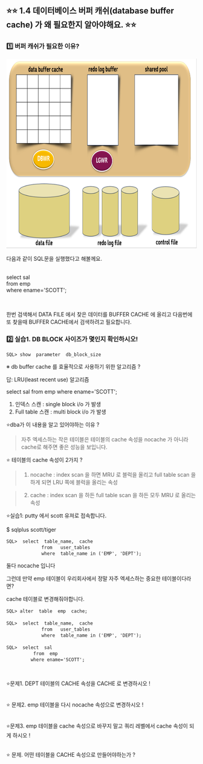 

## ⭐⭐ 1.4 데이터베이스 버퍼 캐쉬(database buffer cache) 가 왜 필요한지 알아야해요. ⭐⭐

### 1️⃣ 버퍼 캐쉬가 필요한 이유? 



<img src="https://github.com/oracleyu01/oracle_admin/blob/main/%EC%98%A4%EB%9D%BC%ED%81%B4%20%EA%B8%B0%EB%B3%B8%20%EA%B5%AC%EC%A1%B0.png" width="700" height="500">


다음과 같이 SQL문을 실행했다고 해볼께요.  
  &nbsp;  


 select   sal  
   from  emp  
   where ename='SCOTT';  

 &nbsp;  


한번 검색해서 DATA FILE 에서 찾은 데이터를 BUFFER CACHE 에 올리고 다음번에 또 찾을때 BUFFER CACHE에서 검색하려고 필요합니다.
&nbsp;  

### 2️⃣ 실습1.  DB BLOCK 사이즈가 몇인지 확인하시오!

	SQL> show  parameter  db_block_size 


※ db buffer cache 를 효율적으로 사용하기 위한 알고리즘 ?

 답:  LRU(least recent use) 알고리즘 

  select  sal
   from  emp
   where  ename='SCOTT';

   1. 인덱스 스캔  :      single  block  i/o 가 발생
   2. Full  table 스캔  :  multi  block  i/o 가 발생

⭐dba가 이 내용을 알고 있어야하는 이유 ?

> 자주 엑세스하는 작은 테이블은 테이블의 cache 속성을 nocache 가 아니라 cache로 해주면 좋은 성능을 보입니다. 

⭐ 테이블의 cache 속성이 2가지 ?

 >1. nocache :   index scan 을 하면  MRU 로 블럭을 올리고 full table scan 을 하게 되면 LRU 쪽에 블럭을 올리는 속성

>  2. cache  :    index scan 을 하든 full table scan 을 하든 모두 MRU 로 올리는 속성 

⭐실습1:  putty 에서 scott 유져로 접속합니다.

$ sqlplus scott/tiger

	SQL>  select  table_name,  cache
	             from   user_tables
	             where  table_name in ('EMP', 'DEPT');

둘다 nocache 입니다

그런데 만약 emp 테이블이 우리회사에서 정말 자주 엑세스하는 중요한 테이블이다라면?

 cache 테이블로 변경해줘야합니다.

	SQL> alter  table  emp  cache; 

	SQL>  select  table_name,  cache
	             from   user_tables
	             where  table_name in ('EMP', 'DEPT');

	SQL>  select  sal
	          from  emp
	         where ename='SCOTT'; 
&nbsp; 


⭐문제1.  DEPT  테이블의 CACHE 속성을 CACHE 로 변경하시오 !
&nbsp;   
&nbsp; 


⭐ 문제2.  emp 테이블을 다시 nocache 속성으로 변경하시오 !
&nbsp;   
&nbsp; 


⭐문제3. emp 테이블을 cache 속성으로 바꾸지 말고 쿼리 레벨에서 cache 속성이 되게 하시오 !
&nbsp;   
&nbsp; 

⭐ 문제. 어떤 테이블을 CACHE 속성으로 만들어야하는가 ?
&nbsp; 
&nbsp; 
&nbsp; 
&nbsp; 


